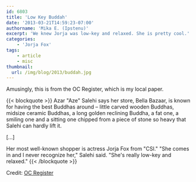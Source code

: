```yaml
---
id: 6803
title: 'Low Key Buddah'
date: '2013-03-21T14:59:23-07:00'
authorname: 'Mika E. (Ipstenu)'
excerpt: 'We knew Jorja was low-key and relaxed. She is pretty cool.'
categories:
    - 'Jorja Fox'
tags:
    - article
    - misc
thumbnail:
  url: /img/blog/2013/buddah.jpg
---
```


Amusingly, this is from the OC Register, which is my local paper.

{{< blockquote >}}
Azar "Aze" Salehi says her store, Bella Bazaar, is known for having the best Buddhas around – little carved wooden Buddhas, midsize ceramic Buddhas, a long golden reclining Buddha, a fat one, a smiling one and a sitting one chipped from a piece of stone so heavy that Salehi can hardly lift it.

[...]

Her most well-known shopper is actress Jorja Fox from "CSI." "She comes in and I never recognize her," Salehi said. "She's really low-key and relaxed."
{{< /blockquote >}}

Credit: [OC Register](http://www.ocregister.com/news/salehi-500771-made-business.html)
